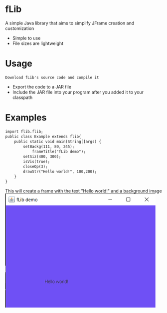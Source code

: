 # fLib
A simple Java library that aims to simplify JFrame creation and customization
- Simple to use
- File sizes are lightweight


# Usage

	Download fLib's source code and compile it
- Export the code to a JAR file
- Include the JAR file into your program after you added it to your classpath

# Examples
```
import flib.flib;
public class Example extends flib{
	public static void main(String[]args) {
		setBackg(111, 80, 245);
    		frameTitle("fLib demo");
		setSiz(400, 300);
		isVis(true);
		closeOp(3);
		drawStr("Hello world!", 100,200);
	}
}
```

This will create a frame with the text "Hello world!" and a background image
  ![fLib](readme.png)
